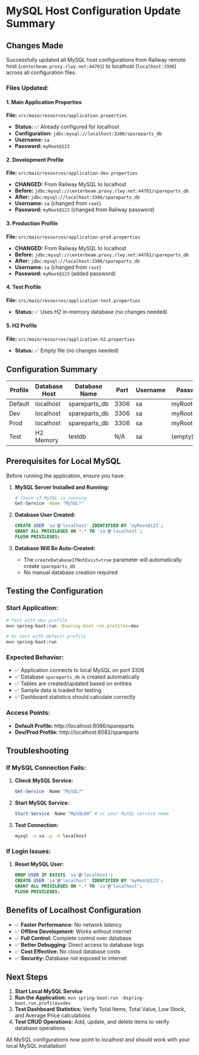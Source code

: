 # MySQL Host Configuration Update Summary

## Changes Made

Successfully updated all MySQL host configurations from Railway remote host (`centerbeam.proxy.rlwy.net:44701`) to localhost (`localhost:3306`) across all configuration files.

### Files Updated:

#### 1. Main Application Properties
**File:** `src/main/resources/application.properties`
- **Status:** ✅ Already configured for localhost
- **Configuration:** `jdbc:mysql://localhost:3306/spareparts_db`
- **Username:** `sa`
- **Password:** `myRoot@123`

#### 2. Development Profile
**File:** `src/main/resources/application-dev.properties`
- **CHANGED:** From Railway MySQL to localhost
- **Before:** `jdbc:mysql://centerbeam.proxy.rlwy.net:44701/spareparts_db`
- **After:** `jdbc:mysql://localhost:3306/spareparts_db`
- **Username:** `sa` (changed from `root`)
- **Password:** `myRoot@123` (changed from Railway password)

#### 3. Production Profile
**File:** `src/main/resources/application-prod.properties`
- **CHANGED:** From Railway MySQL to localhost
- **Before:** `jdbc:mysql://centerbeam.proxy.rlwy.net:44701/spareparts_db`
- **After:** `jdbc:mysql://localhost:3306/spareparts_db`
- **Username:** `sa` (changed from `root`)
- **Password:** `myRoot@123` (added password)

#### 4. Test Profile
**File:** `src/main/resources/application-test.properties`
- **Status:** ✅ Uses H2 in-memory database (no changes needed)

#### 5. H2 Profile
**File:** `src/main/resources/application-h2.properties`
- **Status:** ✅ Empty file (no changes needed)

## Configuration Summary

| Profile | Database Host | Database Name | Port | Username | Password |
|---------|---------------|---------------|------|----------|----------|
| Default | localhost | spareparts_db | 3306 | sa | myRoot@123 |
| Dev | localhost | spareparts_db | 3306 | sa | myRoot@123 |
| Prod | localhost | spareparts_db | 3306 | sa | myRoot@123 |
| Test | H2 Memory | testdb | N/A | sa | (empty) |

## Prerequisites for Local MySQL

Before running the application, ensure you have:

1. **MySQL Server Installed and Running:**
   ```bash
   # Check if MySQL is running
   Get-Service -Name "MySQL*"
   ```

2. **Database User Created:**
   ```sql
   CREATE USER 'sa'@'localhost' IDENTIFIED BY 'myRoot@123';
   GRANT ALL PRIVILEGES ON *.* TO 'sa'@'localhost';
   FLUSH PRIVILEGES;
   ```

3. **Database Will Be Auto-Created:**
   - The `createDatabaseIfNotExist=true` parameter will automatically create `spareparts_db`
   - No manual database creation required

## Testing the Configuration

### Start Application:
```bash
# Test with dev profile
mvn spring-boot:run -Dspring-boot.run.profiles=dev

# Or test with default profile
mvn spring-boot:run
```

### Expected Behavior:
- ✅ Application connects to local MySQL on port 3306
- ✅ Database `spareparts_db` is created automatically
- ✅ Tables are created/updated based on entities
- ✅ Sample data is loaded for testing
- ✅ Dashboard statistics should calculate correctly

### Access Points:
- **Default Profile:** http://localhost:8086/spareparts
- **Dev/Prod Profile:** http://localhost:8082/spareparts

## Troubleshooting

### If MySQL Connection Fails:
1. **Check MySQL Service:**
   ```powershell
   Get-Service -Name "MySQL*"
   ```

2. **Start MySQL Service:**
   ```powershell
   Start-Service -Name "MySQL80" # or your MySQL service name
   ```

3. **Test Connection:**
   ```bash
   mysql -u sa -p -h localhost
   ```

### If Login Issues:
1. **Reset MySQL User:**
   ```sql
   DROP USER IF EXISTS 'sa'@'localhost';
   CREATE USER 'sa'@'localhost' IDENTIFIED BY 'myRoot@123';
   GRANT ALL PRIVILEGES ON *.* TO 'sa'@'localhost';
   FLUSH PRIVILEGES;
   ```

## Benefits of Localhost Configuration

- ✅ **Faster Performance:** No network latency
- ✅ **Offline Development:** Works without internet
- ✅ **Full Control:** Complete control over database
- ✅ **Better Debugging:** Direct access to database logs
- ✅ **Cost Effective:** No cloud database costs
- ✅ **Security:** Database not exposed to internet

## Next Steps

1. **Start Local MySQL Service**
2. **Run the Application:** `mvn spring-boot:run -Dspring-boot.run.profiles=dev`
3. **Test Dashboard Statistics:** Verify Total Items, Total Value, Low Stock, and Average Price calculations
4. **Test CRUD Operations:** Add, update, and delete items to verify database operations

All MySQL configurations now point to localhost and should work with your local MySQL installation!
